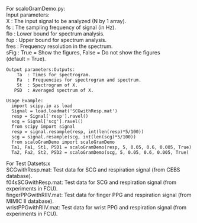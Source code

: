 For scaloGramDemo.py:            
    Input parameters:                    
         X  : The input signal to be analyzed (N by 1 array).                
        fs  : The sampling frequency of signal (in Hz).               
       flo  : Lower bound for spectrum analysis.               
       fup  : Upper bound for spectrum analysis.              
      fres  : Frequency resolution in the spectrum.             
      sFig  : True = Show the figures, False = Do not show the figures        
             (default = True).        

    Output parameters:Outputs:
        Ta  : Times for spectrogram.
        Fa  : Frequencies for spectrogram and spectrum.
        St  : Spectrogram of X.
       PSD  : Averaged spectrum of X.

    Usage Example:
      import scipy.io as load
      Signal = load.loadmat('SCGwithResp.mat')
      resp = Signal['resp'].ravel()
      scg = Signal['scg'].ravel()
      from scipy import signal
      resp = signal.resample(resp, int(len(resp)*5/100))
      scg = signal.resample(scg, int(len(scg)*5/100))
      from scaloGramDemo import scaloGramDemo
      Ta1, Fa1, St1, PSD1 = scaloGramDemo(resp, 5, 0.05, 0.6, 0.005, True)
      Ta2, Fa2, St2, PSD2 = scaloGramDemo(scg, 5, 0.05, 0.6, 0.005, True)


For Test Datsets:x                
        SCGwithResp.mat: Test data for SCG and respiration signal (from CEBS database).                
        f04sSCGwithResp.mat: Test data for SCG and respiration signal (from experiments in FCU).                
        fingerPPGwithRIIV.mat: Test data for finger PPG and respiration signal (from MIMIC II database).                
        wristPPGwithRIIV.mat: Test data for wrist PPG and respiration signal (from experiments in FCU).                 
